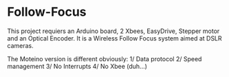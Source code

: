 Follow-Focus
============
This project requiers an Arduino board, 2 Xbees, EasyDrive, Stepper motor and an Optical Encoder.
It is a Wireless Follow Focus system aimed at DSLR cameras.

The Moteino version is different obviously:
1/ Data protocol
2/ Speed management
3/ No Interrupts
4/ No Xbee (duh...)
